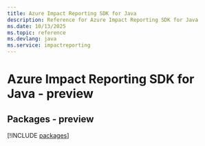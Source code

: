 ```yaml
---
title: Azure Impact Reporting SDK for Java
description: Reference for Azure Impact Reporting SDK for Java
ms.date: 10/13/2025
ms.topic: reference
ms.devlang: java
ms.service: impactreporting
---
```

# Azure Impact Reporting SDK for Java - preview
## Packages - preview
[!INCLUDE [packages](impact-reporting-index.md)]